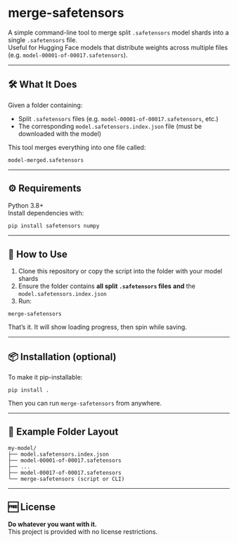 # merge-safetensors

A simple command-line tool to merge split `.safetensors` model shards into a single `.safetensors` file.  
Useful for Hugging Face models that distribute weights across multiple files (e.g. `model-00001-of-00017.safetensors`).

---

## 🛠 What It Does

Given a folder containing:
- Split `.safetensors` files (e.g. `model-00001-of-00017.safetensors`, etc.)
- The corresponding `model.safetensors.index.json` file (must be downloaded with the model)

This tool merges everything into one file called:

```
model-merged.safetensors
```

---

## ⚙️ Requirements

Python 3.8+  
Install dependencies with:

```bash
pip install safetensors numpy
```

---

## 🚀 How to Use

1. Clone this repository or copy the script into the folder with your model shards
2. Ensure the folder contains **all split `.safetensors` files** **and** the `model.safetensors.index.json`
3. Run:

```
merge-safetensors
```

That’s it. It will show loading progress, then spin while saving.

---

## 📦 Installation (optional)

To make it pip-installable:

```
pip install .
```

Then you can run `merge-safetensors` from anywhere.

---

## 📂 Example Folder Layout

```
my-model/
├── model.safetensors.index.json
├── model-00001-of-00017.safetensors
├── ...
├── model-00017-of-00017.safetensors
└── merge-safetensors (script or CLI)
```

---

## 🆓 License

**Do whatever you want with it.**  
This project is provided with no license restrictions.
